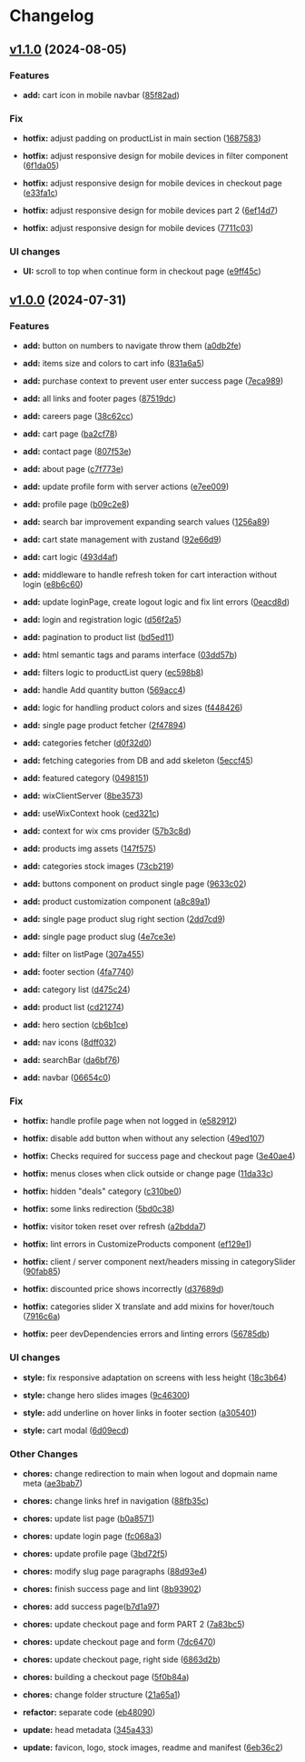 # Changelog

## [v1.1.0](https://github.com/FedeHide/REPO/releases/tag/v1.1.0) (2024-08-05)

### Features

* **add:** cart icon in mobile navbar ([85f82ad](https://github.com/FedeHide/attire-ecommerce-app/commit/85f82ad3e5d9243fe64b6ee428259d600fd7b93a))

### Fix

* **hotfix:** adjust padding on productList in main section ([1687583](https://github.com/FedeHide/attire-ecommerce-app/commit/16875836b6e258b51b019aba539506b96b2d9650))

* **hotfix:** adjust responsive design for mobile devices in filter component ([6f1da05](https://github.com/FedeHide/attire-ecommerce-app/commit/6f1da054df23709fa779c818c8bc3b1d10c66eb4))

* **hotfix:** adjust responsive design for mobile devices in checkout page ([e33fa1c](https://github.com/FedeHide/attire-ecommerce-app/commit/e33fa1cbef72ec1ce9a37bb0c5aa956f15da8321))

* **hotfix:** adjust responsive design for mobile devices part 2 ([6ef14d7](https://github.com/FedeHide/attire-ecommerce-app/commit/6ef14d7b70286d9085f5ab77fff19f7766d5e642))

* **hotfix:** adjust responsive design for mobile devices ([7711c03](https://github.com/FedeHide/attire-ecommerce-app/commit/7711c03ce332cd356d8758b8048fc5bb447fd852))

### UI changes

* **UI:** scroll to top when continue form in checkout page ([e9ff45c](https://github.com/FedeHide/attire-ecommerce-app/commit/e9ff45c6f5fc5fc4fafa5f26cf4ad8a76efc87bb))

## [v1.0.0](https://github.com/FedeHide/REPO/releases/tag/v1.0.0) (2024-07-31)

### Features

* **add:** button on numbers to navigate throw them ([a0db2fe](https://github.com/FedeHide/attire-ecommerce-app/commit/a0db2fe96f464c348c8ffea0adde254788493bcc))

* **add:** items size and colors to cart info ([831a6a5](https://github.com/FedeHide/attire-ecommerce-app/commit/831a6a525d7857c1743cc9203532a9b2278bbe5d))

* **add:** purchase context to prevent user enter success page ([7eca989](https://github.com/FedeHide/attire-ecommerce-app/commit/7eca989263654c45968dc07a0da4caf350fc6047))

* **add:** all links and footer pages ([87519dc](https://github.com/FedeHide/attire-ecommerce-app/commit/87519dc90ed24636d8b9240521c6eff0e1e2fe65))

* **add:** careers page ([38c62cc](https://github.com/FedeHide/attire-ecommerce-app/commit/38c62cc49fa1f53ece43ecea8fc7424b804e15d2))

* **add:** cart page ([ba2cf78](https://github.com/FedeHide/attire-ecommerce-app/commit/ba2cf7889b2823da4e50f7c3a35a2df412090433))

* **add:** contact page ([807f53e](https://github.com/FedeHide/attire-ecommerce-app/commit/807f53e7b5224e8a17c547c87ce064528602262e))

* **add:** about page ([c7f773e](https://github.com/FedeHide/attire-ecommerce-app/commit/c7f773e123589c58bac1bec8aebbb40d7c1885f8))

* **add:** update profile form with server actions ([e7ee009](https://github.com/FedeHide/attire-ecommerce-app/commit/e7ee009402ef9a5944cc852242ece72063bdaf2d))

* **add:** profile page ([b09c2e8](https://github.com/FedeHide/attire-ecommerce-app/commit/b09c2e8a20a6d4daf7552c17cbead5fd9a85a914))

* **add:** search bar improvement expanding search values ([1256a89](https://github.com/FedeHide/attire-ecommerce-app/commit/1256a896346c223726bcae6c3ea0db8de24059ee))

* **add:** cart state management with zustand ([92e66d9](https://github.com/FedeHide/attire-ecommerce-app/commit/92e66d98f2609eebedf0d31786196e69ed6b9c7c))

* **add:** cart logic ([493d4af](https://github.com/FedeHide/attire-ecommerce-app/commit/493d4af631f9f7ca531060d8ee0141099ea3e065))

* **add:** middleware to handle refresh token for cart interaction without login ([e8b6c60](https://github.com/FedeHide/attire-ecommerce-app/commit/e8b6c60c0f74d148c81c1f02080506390793ec06))

* **add:** update loginPage, create logout logic and fix lint errors ([0eacd8d](https://github.com/FedeHide/attire-ecommerce-app/commit/0eacd8d819860efc4958612234499070299938f2))

* **add:** login and registration logic ([d56f2a5](https://github.com/FedeHide/attire-ecommerce-app/commit/d56f2a507fcf6c4f49a4edc511a6dae884802caf))

* **add:** pagination to product list ([bd5ed11](https://github.com/FedeHide/attire-ecommerce-app/commit/bd5ed11dd109ba2489972c55760a4ad40a5afcc7))

* **add:** html semantic tags and params interface ([03dd57b](https://github.com/FedeHide/attire-ecommerce-app/commit/03dd57b7136c7b66f573347b49e686803a670b32))

* **add:** filters logic to productList query ([ec598b8](https://github.com/FedeHide/attire-ecommerce-app/commit/ec598b82ab76e091faaefeb5019c9a0ae1f8ba78))

* **add:** handle Add quantity button ([569acc4](https://github.com/FedeHide/attire-ecommerce-app/commit/569acc465021cf8e835f7c10addd47cb2d8feb05))

* **add:** logic for handling product colors and sizes ([f448426](https://github.com/FedeHide/attire-ecommerce-app/commit/f448426e617ed9f3532f16a1bbb186d73fd06256))

* **add:** single page product fetcher ([2f47894](https://github.com/FedeHide/attire-ecommerce-app/commit/2f478947e688eff079e71f36e410c9cab08ca8bd))

* **add:** categories fetcher ([d0f32d0](https://github.com/FedeHide/attire-ecommerce-app/commit/d0f32d0355e732e81780f94eb47cb18ad6d1b352))

* **add:** fetching categories from DB and add skeleton ([5eccf45](https://github.com/FedeHide/attire-ecommerce-app/commit/5eccf45104d9e6513778af6cc221008d89bf4bac))

* **add:** featured category ([0498151](https://github.com/FedeHide/attire-ecommerce-app/commit/0498151902ec5b1aac45956daa6de9f02e9a6ecc))

* **add:** wixClientServer ([8be3573](https://github.com/FedeHide/attire-ecommerce-app/commit/8be3573e3a3c67471be22893d180978157f52fea))

* **add:** useWixContext hook ([ced321c](https://github.com/FedeHide/attire-ecommerce-app/commit/ced321c540968edaff49848861694fd0321e580c))

* **add:** context for wix cms provider ([57b3c8d](https://github.com/FedeHide/attire-ecommerce-app/commit/57b3c8dc833e037a5f90bc4eeaa6db483daeff72))

* **add:** products img assets ([147f575](https://github.com/FedeHide/attire-ecommerce-app/commit/147f57556dee581e036d8b06c6e89a3454291a4f))

* **add:** categories stock images ([73cb219](https://github.com/FedeHide/attire-ecommerce-app/commit/73cb21906897d3f33f1975e96dad65118f22d14a))

* **add:** buttons component on product single page ([9633c02](https://github.com/FedeHide/attire-ecommerce-app/commit/9633c028dfac9bf6873059547b8e5002e316b7d0))

* **add:** product customization component ([a8c89a1](https://github.com/FedeHide/attire-ecommerce-app/commit/a8c89a16a5c5d813220e190786ae003817ad808e))

* **add:** single page product slug right section ([2dd7cd9](https://github.com/FedeHide/attire-ecommerce-app/commit/2dd7cd93d252a5c5b35d27b3909a1420e35d8952))

* **add:** single page product slug ([4e7ce3e](https://github.com/FedeHide/attire-ecommerce-app/commit/4e7ce3e9b8aecf98fdc141b1156e60161180d5c8))

* **add:** filter on listPage ([307a455](https://github.com/FedeHide/attire-ecommerce-app/commit/307a4553fc3da51bf46ee650cfaa150e7adb3e3e))

* **add:** footer section ([4fa7740](https://github.com/FedeHide/attire-ecommerce-app/commit/4fa77403274e8f3ad3a36edee61beaeaa1b19abf))

* **add:** category list ([d475c24](https://github.com/FedeHide/attire-ecommerce-app/commit/d475c24f9916acf85d516d7716073354ff80ec28))

* **add:** product list ([cd21274](https://github.com/FedeHide/attire-ecommerce-app/commit/cd21274417951862e92a514244fa427ef0f9be3b))

* **add:** hero section ([cb6b1ce](https://github.com/FedeHide/attire-ecommerce-app/commit/cb6b1cef98207dbad5aa96fe06851a5fa3785c59))

* **add:** nav icons ([8dff032](https://github.com/FedeHide/attire-ecommerce-app/commit/8dff0329112ef8c7e0eca27b32173ae695503b74))

* **add:** searchBar ([da6bf76](https://github.com/FedeHide/attire-ecommerce-app/commit/da6bf7689ce4e8edd94b619ac3aea44edd41ef41))

* **add:** navbar ([06654c0](https://github.com/FedeHide/attire-ecommerce-app/commit/06654c033af1bd81cba5e01047787dd3bd631637))

### Fix

* **hotfix:** handle profile page when not logged in ([e582912](https://github.com/FedeHide/attire-ecommerce-app/commit/e5829124b0392e932861748c6db42f0b115f88d4))

* **hotfix:** disable add button when without any selection ([49ed107](https://github.com/FedeHide/attire-ecommerce-app/commit/49ed10749c16ccf611ee3889a3c30040531c12f7))

* **hotfix:** Checks required for success page and checkout page ([3e40ae4](https://github.com/FedeHide/attire-ecommerce-app/commit/3e40ae41d47401e68afb5bd7c53bcc732e84dbc8))

* **hotfix:** menus closes when click outside or change page ([11da33c](https://github.com/FedeHide/attire-ecommerce-app/commit/11da33cc41412b56df5149de42c13ce796f13722))

* **hotfix:** hidden "deals" category ([c310be0](https://github.com/FedeHide/attire-ecommerce-app/commit/c310be03296b74df11d04e16f8c846661b774196))

* **hotfix:** some links redirection ([5bd0c38](https://github.com/FedeHide/attire-ecommerce-app/commit/5bd0c38ead00917a74e38df9161cf3ddd0407d61))

* **hotfix:** visitor token reset over refresh ([a2bdda7](https://github.com/FedeHide/attire-ecommerce-app/commit/a2bdda7d503ad0e9e0df5f249d6047a0b6794c1d))

* **hotfix:** lint errors in CustomizeProducts component ([ef129e1](https://github.com/FedeHide/attire-ecommerce-app/commit/ef129e1e2995b5de24492db4bb9131be8ae16125))

* **hotfix:** client / server component next/headers missing in categorySlider ([90fab85](https://github.com/FedeHide/attire-ecommerce-app/commit/90fab8534b3dd903c38342c37e5bf8bdc4903ce8))

* **hotfix:** discounted price shows incorrectly ([d37689d](https://github.com/FedeHide/attire-ecommerce-app/commit/d37689d8a40b958651e98b64691b5f715f89263f))

* **hotfix:** categories slider X translate and add mixins for hover/touch ([7916c6a](https://github.com/FedeHide/attire-ecommerce-app/commit/7916c6acd1427fbaeba637dd7e37942534c85926))

* **hotfix:** peer devDependencies errors and linting errors ([56785db](https://github.com/FedeHide/attire-ecommerce-app/commit/56785db1e3474379b8435eb6270f4565e9fbccc0))

### UI changes

* **style:** fix responsive adaptation on screens with less height ([18c3b64](https://github.com/FedeHide/attire-ecommerce-app/commit/18c3b64dcc1d4166f11730675954e31a3d41dc22))

* **style:** change hero slides images ([9c46300](https://github.com/FedeHide/attire-ecommerce-app/commit/9c46300f2ba76e834d2efc8743e04ae515c83f3b))

* **style:** add underline on hover links in footer section ([a305401](https://github.com/FedeHide/attire-ecommerce-app/commit/a3054017317222bd3ef0367b0e199c41c51c45ee))

* **style:** cart modal ([6d09ecd](https://github.com/FedeHide/attire-ecommerce-app/commit/6d09ecd9e95f2e7cb70a3a5069d83bcda802907b))

### Other Changes

* **chores:** change redirection to main when logout and dopmain name meta ([ae3bab7](https://github.com/FedeHide/attire-ecommerce-app/commit/ae3bab7c951b46a194bfebe4b6aef0d28f952758))

* **chores:** change links href in navigation ([88fb35c](https://github.com/FedeHide/attire-ecommerce-app/commit/88fb35cdb13aa08a9051f8294177e6d3bc3ee48f))

* **chores:** update list page ([b0a8571](https://github.com/FedeHide/attire-ecommerce-app/commit/b0a8571183667293f56ea2598d175dfc80430e0e))

* **chores:** update login page ([fc068a3](https://github.com/FedeHide/attire-ecommerce-app/commit/fc068a37e0f83724380ee1c762c24455967d21f5))

* **chores:** update profile page ([3bd72f5](https://github.com/FedeHide/attire-ecommerce-app/commit/3bd72f50b4d4a10fd9cb2123b05b38527dfed784))

* **chores:** modify slug page paragraphs ([88d93e4](https://github.com/FedeHide/attire-ecommerce-app/commit/88d93e4ddfd7d36c1ee3f8edb7b0834115296a09))

* **chores:** finish success page and lint ([8b93902](https://github.com/FedeHide/attire-ecommerce-app/commit/8b9390282bc38df9abd1b145918daf4bd5fab725))

* **chores:** add success page([b7d1a97](https://github.com/FedeHide/attire-ecommerce-app/commit/b7d1a97d1e5ec21c87793e4fe61f8eac616eeba6))

* **chores:** update checkout page and form PART 2 ([7a83bc5](https://github.com/FedeHide/attire-ecommerce-app/commit/7a83bc511f229d4ce9d0112cb8bc77fec07e7c9d))

* **chores:** update checkout page and form ([7dc6470](https://github.com/FedeHide/attire-ecommerce-app/commit/7dc6470aac11a56664ce88a75569ef1b4e4e676b))

* **chores:** update checkout page, right side ([6863d2b](https://github.com/FedeHide/attire-ecommerce-app/commit/6863d2b24799e7f9ff089f7f1b2ee6eca69207e5))

* **chores:** building a checkout page ([5f0b84a](https://github.com/FedeHide/attire-ecommerce-app/commit/5f0b84ae30080f1e7e179b50b23daf05d5e42ae5))

* **chores:** change folder structure ([21a65a1](https://github.com/FedeHide/attire-ecommerce-app/commit/21a65a1f3c913bb828f456d6aa2a5924785bf72f))

* **refactor:** separate code ([eb48090](https://github.com/FedeHide/attire-ecommerce-app/commit/eb480907d59c708645b63333f538d171d631f9a2))

* **update:** head metadata ([345a433](https://github.com/FedeHide/attire-ecommerce-app/commit/345a4335626e11d5bca6013a603b5ef184f8f2da))

* **update:** favicon, logo, stock images, readme and manifest ([6eb36c2](https://github.com/FedeHide/attire-ecommerce-app/commit/6eb36c29ca64ec43eacb8b984d045ef739fc00f4))

